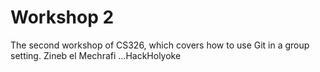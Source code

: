 # Workshop 2

The second workshop of CS326, which covers how to use Git in a group setting. Zineb el Mechrafi ...HackHolyoke
